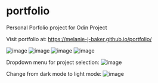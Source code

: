 # portfolio

Personal Porfolio project for Odin Project

Visit portfolio at:
https://melanie-j-baker.github.io/portfolio/

![image](https://github.com/Melanie-J-Baker/portfolio/assets/104843873/dcbb2533-1c12-41ea-9d37-492290c9ba24)
![image](https://github.com/Melanie-J-Baker/portfolio/assets/104843873/543d2c2d-cf04-41b0-8bc9-f5cf1e180d2e)
![image](https://github.com/Melanie-J-Baker/portfolio/assets/104843873/1f3286ea-5e0c-4bc2-94d4-8790b5166364)
![image](https://github.com/Melanie-J-Baker/portfolio/assets/104843873/aa32f286-68c9-46a0-a3a7-b17bb4a40a90)

Dropdown menu for project selection:
![image](https://github.com/Melanie-J-Baker/portfolio/assets/104843873/9cbcc76b-629d-461b-be8e-f625b811e446)

Change from dark mode to light mode:
![image](https://github.com/Melanie-J-Baker/portfolio/assets/104843873/016e4acc-44ec-42b9-809f-18c227d3e1fe)


